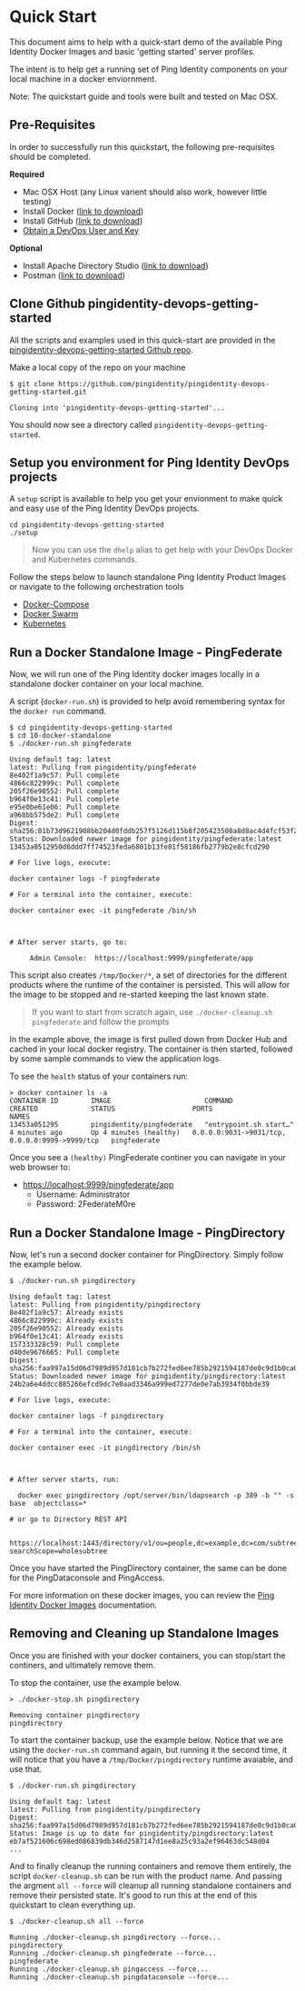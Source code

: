 # Quick Start

This document aims to help with a quick-start demo of the available Ping Identity Docker Images and basic 'getting started' server profiles.

The intent is to help get a running set of Ping Identity components on your local machine in a docker enviornment.

Note: The quickstart guide and tools were built and tested on Mac OSX.

## Pre-Requisites

In order to successfully run this quickstart, the following pre-requisites should be completed.

**Required**

* Mac OSX Host \(any Linux varient should also work, however little testing\)
* Install Docker \([link to download](https://hub.docker.com/editions/community/docker-ce-desktop-mac)\)
* Install GitHub \([link to download](https://git-scm.com/downloads)\)
* [Obtain a DevOps User and Key](https://pingidentity-devops.gitbook.io/devops/prod-license#obtaining-a-ping-identity-devops-user-and-key)

**Optional**

* Install Apache Directory Studio \([link to download](https://directory.apache.org/studio/download/download-macosx.html)\)
* Postman \([link to download](https://www.getpostman.com/downloads/)\)

## Clone Github pingidentity-devops-getting-started

All the scripts and examples used in this quick-start are provided in the [pingidentity-devops-getting-started Github repo](https://github.com/pingidentity/pingidentity-devops-getting-started.git).

Make a local copy of the repo on your machine

```text
$ git clone https://github.com/pingidentity/pingidentity-devops-getting-started.git

Cloning into 'pingidentity-devops-getting-started'...
```

You should now see a directory called `pingidentity-devops-getting-started`.

## Setup you environment for Ping Identity DevOps projects

A `setup` script is available to help you get your envionment to make quick and easy use of the Ping Identity DevOps projects.

```text
cd pingidentity-devops-getting-started
./setup
```

> Now you can use the `dhelp` alias to get help with your DevOps Docker and Kubernetes commands.

Follow the steps below to launch standalone Ping Identity Product Images or navigate to the following orchestration tools

* [Docker-Compose](../11-docker-compose/README.md)
* [Docker Swarm](../12-docker-swarm/README.md)
* [Kubernetes](../20-kubernetes/README.md)

## Run a Docker Standalone Image - PingFederate

Now, we will run one of the Ping Identity docker images locally in a standalone docker container on your local machine.

A script (`docker-run.sh`) is provided to help avoid remembering syntax for the `docker run` command. 

```text
$ cd pingidentity-devops-getting-started
$ cd 10-docker-standalone
$ ./docker-run.sh pingfederate

Using default tag: latest
latest: Pulling from pingidentity/pingfederate
8e402f1a9c57: Pull complete
4866c822999c: Pull complete
205f26e90552: Pull complete
b964f0e13c41: Pull complete
e95e0be61e06: Pull complete
a968bb575de2: Pull complete
Digest: sha256:81b73d9621908bb204d0fddb257f5126d115b8f205423508a8d8ac4d4fcf53f2
Status: Downloaded newer image for pingidentity/pingfederate:latest
13453a0512950d8ddd7ff74523feda6801b13fe81f58186fb2779b2e8cfcd290

# For live logs, execute:

docker container logs -f pingfederate

# For a terminal into the container, execute:

docker container exec -it pingfederate /bin/sh



# After server starts, go to:

     Admin Console:  https://localhost:9999/pingfederate/app
```

This script also creates `/tmp/Docker/*`, a set of directories for the different products where the runtime of the container is persisted. This will allow for the image to be stopped and re-started keeping the last known state. 

> If you want to start from scratch again, use `./docker-cleanup.sh pingfederate` and follow the prompts

In the example above, the image is first pulled down from Docker Hub and cached in your local docker registry. The container is then started, followed by some sample commands to view the application logs.

To see the `health` status of your containers run:

```text
> docker container ls -a
CONTAINER ID        IMAGE                       COMMAND                  CREATED             STATUS                   PORTS                                            NAMES
13453a051295        pingidentity/pingfederate   "entrypoint.sh start…"   4 minutes ago       Up 4 minutes (healthy)   0.0.0.0:9031->9031/tcp, 0.0.0.0:9999->9999/tcp   pingfederate
```

Once you see a `(healthy)` PingFederate continer you can navigate in your web browser to:

* [https://localhost:9999/pingfederate/app](https://localhost:9999/pingfederate/app)
  * Username: Administrator
  * Password: 2FederateM0re

## Run a Docker Standalone Image - PingDirectory

Now, let's run a second docker container for PingDirectory. Simply follow the example below.

```text
$ ./docker-run.sh pingdirectory

Using default tag: latest
latest: Pulling from pingidentity/pingdirectory
8e402f1a9c57: Already exists
4866c822999c: Already exists
205f26e90552: Already exists
b964f0e13c41: Already exists
157333328c59: Pull complete
d40de9676665: Pull complete
Digest: sha256:faa997a15d06d7989d957d181cb7b272fed6ee785b2921594187de0c9d1b0ca0
Status: Downloaded newer image for pingidentity/pingdirectory:latest
24b2a6e4ddcc885266efcd9dc7e0aad3346a999ed7277de0e7ab3934f0bbde39

# For live logs, execute:

docker container logs -f pingdirectory

# For a terminal into the container, execute:

docker container exec -it pingdirectory /bin/sh



# After server starts, run:

  docker exec pingdirectory /opt/server/bin/ldapsearch -p 389 -b "" -s base  objectclass=*

# or go to Directory REST API

  https://localhost:1443/directory/v1/ou=people,dc=example,dc=com/subtree?searchScope=wholesubtree
```

Once you have started the PingDirectory container, the same can be done for the PingDataconsole and PingAccess.

For more information on these docker images, you can review the [Ping Identity Docker Images](./docker-builds/README.md) documentation.

## Removing and Cleaning up Standalone Images

Once you are finished with your docker containers, you can stop/start the continers, and ultimately remove them.

To stop the container, use the example below.

```text
> ./docker-stop.sh pingdirectory

Removing container pingdirectory
pingdirectory
```

To start the container backup, use the example below. Notice that we are using the `docker-run.sh` command again, but running it the second time, it will notice that you have a `/tmp/Docker/pingdirectory` runtime avaiable, and use that.

```text
$ ./docker-run.sh pingdirectory

Using default tag: latest
latest: Pulling from pingidentity/pingdirectory
Digest: sha256:faa997a15d06d7989d957d181cb7b272fed6ee785b2921594187de0c9d1b0ca0
Status: Image is up to date for pingidentity/pingdirectory:latest
eb7af521606c698ed086839db346d2587147d1ee8a25c93a2ef96463dc548d04
...
```

And to finally cleanup the running containers and remove them entirely, the script `docker-cleanup.sh` can be run with the product name. And passing the argment `all --force` will cleanup all running standalone containers and remove their persisted state. It's good to run this at the end of this quickstart to clean everything up.

```text
$ ./docker-cleanup.sh all --force

Running ./docker-cleanup.sh pingdirectory --force...
pingdirectory
Running ./docker-cleanup.sh pingfederate --force...
pingfederate
Running ./docker-cleanup.sh pingaccess --force...
Running ./docker-cleanup.sh pingdataconsole --force...
```
